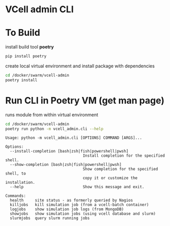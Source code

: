 # VCell admin CLI

# To Build
install build tool **poetry**
```bash
pip install poetry
```
create local virtual environment and install package with dependencies
```bash
cd /docker/swarm/vcell-admin
poetry install
```

# Run CLI in Poetry VM (get man page)
runs module from within virtual environment
```bash
cd /docker/swarm/vcell-admin
poetry run python -m vcell_admin.cli --help
```

```text
Usage: python -m vcell_admin.cli [OPTIONS] COMMAND [ARGS]...

Options:
  --install-completion [bash|zsh|fish|powershell|pwsh]
                                  Install completion for the specified shell.
  --show-completion [bash|zsh|fish|powershell|pwsh]
                                  Show completion for the specified shell, to
                                  copy it or customize the installation.
  --help                          Show this message and exit.

Commands:
  health     site status - as formerly queried by Nagios
  killjobs   kill simulation job (from a vcell-batch container)
  logjobs    show simulation job logs (from MongoDB)
  showjobs   show simulation jobs (using vcell database and slurm)
  slurmjobs  query slurm running jobs
```